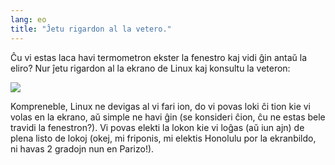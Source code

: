 ```yaml
---
lang: eo
title: "Ĵetu rigardon al la vetero."
---
```


Ĉu vi estas laca havi termometron ekster la fenestro kaj vidi ĝin antaŭ la eliro? Nur ĵetu rigardon al la ekrano de Linux kaj konsultu la veteron:

<img src="Images/weather.png" />

Kompreneble, Linux ne devigas al vi fari ion, do vi povas loki ĉi tion kie vi volas en la ekrano, aŭ simple ne havi ĝin (se konsideri ĉion, ĉu ne estas bele travidi la fenestron?). Vi povas elekti la lokon kie vi loĝas (aŭ iun ajn) de plena listo de lokoj (okej, mi friponis, mi elektis Honolulu por la ekranbildo, ni havas 2 gradojn nun en Parizo!).




